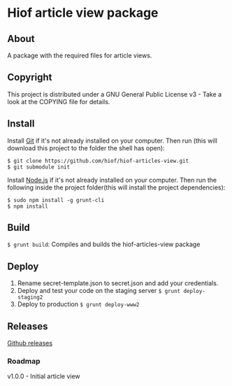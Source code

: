 # Hiof article view package

## About

A package with the required files for article views.

## Copyright

This project is distributed under a GNU General Public License v3 - Take a look at the COPYING file for details.

## Install

Install [Git](http://git-scm.com) if it's not already installed on your computer. Then run (this will download this project to the folder the shell has open):

```
$ git clone https://github.com/hiof/hiof-articles-view.git
$ git submodule init
```

Install [Node.js](http://nodejs.org) if it's not already installed on your computer. Then run the following inside the project folder(this will install the project dependencies):

```
$ sudo npm install -g grunt-cli
$ npm install
```

## Build

`$ grunt build`: Compiles and builds the hiof-articles-view package

## Deploy

1. Rename secret-template.json to secret.json and add your credentials.
2. Deploy and test your code on the staging server `$ grunt deploy-staging2`
3. Deploy to production `$ grunt deploy-www2`

## Releases

[Github releases](https://github.com/hiof/hiof-articles-view/releases)

### Roadmap

v1.0.0 - Initial article view
